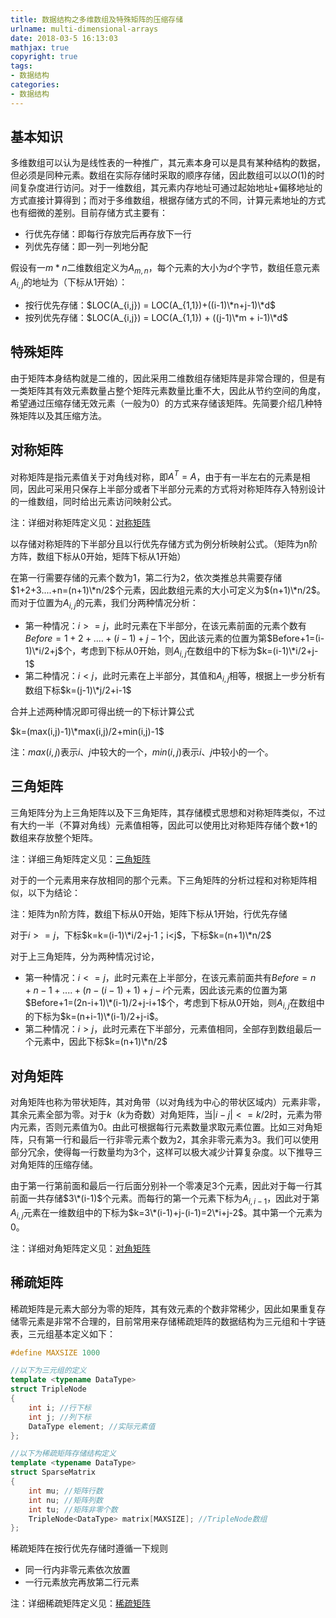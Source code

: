 ```yaml
---
title: 数据结构之多维数组及特殊矩阵的压缩存储
urlname: multi-dimensional-arrays
date: 2018-03-5 16:13:03
mathjax: true
copyright: true
tags:
- 数据结构
categories:
- 数据结构
---
```


## 基本知识

多维数组可以认为是线性表的一种推广，其元素本身可以是具有某种结构的数据，但必须是同种元素。数组在实际存储时采取的顺序存储，因此数组可以以$O(1)$的时间复杂度进行访问。对于一维数组，其元素内存地址可通过起始地址+偏移地址的方式直接计算得到；而对于多维数组，根据存储方式的不同，计算元素地址的方式也有细微的差别。目前存储方式主要有：

- 行优先存储：即每行存放完后再存放下一行
- 列优先存储：即一列一列地分配

假设有一$m*n$二维数组定义为$A_{m,n}$，每个元素的大小为$d$个字节，数组任意元素$A_{i,j}$的地址为（下标从$1$开始）：

- 按行优先存储：$LOC(A_{i,j}) = LOC(A_{1,1})+((i-1)\*n+j-1)\*d$
- 按列优先存储：$LOC(A_{i,j}) = LOC(A_{1,1}) + ((j-1)\*m + i-1)\*d$

## 特殊矩阵

由于矩阵本身结构就是二维的，因此采用二维数组存储矩阵是非常合理的，但是有一类矩阵其有效元素数量占整个矩阵元素数量比重不大，因此从节约空间的角度，希望通过压缩存储无效元素（一般为$0$）的方式来存储该矩阵。先简要介绍几种特殊矩阵以及其压缩方法。

## 对称矩阵

对称矩阵是指元素值关于对角线对称，即$A^T=A$，由于有一半左右的元素是相同，因此可采用只保存上半部分或者下半部分元素的方式将对称矩阵存入特别设计的一维数组，同时给出元素访问映射公式。

注：详细对称矩阵定义见：[对称矩阵](https://zh.wikipedia.org/wiki/對稱矩陣)

以存储对称矩阵的下半部分且以行优先存储方式为例分析映射公式。（矩阵为n阶方阵，数组下标从0开始，矩阵下标从1开始）

在第一行需要存储的元素个数为$1$，第二行为$2$，依次类推总共需要存储$1+2+3....+n=(n+1)\*n/2$个元素，因此数组元素的大小可定义为$(n+1)\*n/2$。而对于位置为$A_{i,j}$的元素，我们分两种情况分析：

- 第一种情况：$i>=j$，此时元素在下半部分，在该元素前面的元素个数有$Before=1+2+....+(i-1)+j-1$个，因此该元素的位置为第$Before+1=(i-1)\*i/2+j$个，考虑到下标从$0$开始，则$A_{i,j}$在数组中的下标为$k=(i-1)\*i/2+j-1$
- 第二种情况：$i<j$，此时元素在上半部分，其值和$A_{i,j}$相等，根据上一步分析有数组下标$k=(j-1)\*j/2+i-1$

合并上述两种情况即可得出统一的下标计算公式

$k=(max(i,j)-1)\*max(i,j)/2+min(i,j)-1$

注：$max(i,j)$表示$i、j$中较大的一个，$min(i,j)$表示$i、j$中较小的一个。


## 三角矩阵

三角矩阵分为上三角矩阵以及下三角矩阵，其存储模式思想和对称矩阵类似，不过有大约一半（不算对角线）元素值相等，因此可以使用比对称矩阵存储个数$+1$的数组来存放整个矩阵。

注：详细三角矩阵定义见：[三角矩阵](https://zh.wikipedia.org/wiki/三角矩阵)

对于的一个元素用来存放相同的那个元素。下三角矩阵的分析过程和对称矩阵相似，以下为结论：

注：矩阵为n阶方阵，数组下标从$0$开始，矩阵下标从$1$开始，行优先存储

对于$i>=j$，下标$k=k=(i-1)\*i/2+j-1；i<j$，下标$k=(n+1)\*n/2$

对于上三角矩阵，分为两种情况讨论，

- 第一种情况：$i<=j$，此时元素在上半部分，在该元素前面共有$Before=n+n-1+....+(n-(i-1)+1)+j-i$个元素，因此该元素的位置为第$Before+1=(2n-i+1)\*(i-1)/2+j-i+1$个，考虑到下标从$0$开始，则$A_{i,j}$在数组中的下标为$k=(n+i-1)\*(i-1)/2+j-i$。
- 第二种情况：$i>j$，此时元素在下半部分，元素值相同，全部存到数组最后一个元素中，因此下标$k=(n+1)\*n/2$



## 对角矩阵

对角矩阵也称为带状矩阵，其对角带（以对角线为中心的带状区域内）元素非零，其余元素全部为零。对于$k$（$k$为奇数）对角矩阵，当$|i-j|<=k/2$时，元素为带内元素，否则元素值为$0$。由此可根据每行元素数量求取元素位置。比如三对角矩阵，只有第一行和最后一行非零元素个数为$2$，其余非零元素为$3$。我们可以使用部分冗余，使得每一行数量均为$3$个，这样可以极大减少计算复杂度。以下推导三对角矩阵的压缩存储。

由于第一行第前面和最后一行后面分别补一个零凑足$3$个元素，因此对于每一行其前面一共存储$3\*(i-1)$个元素。而每行的第一个元素下标为$A_{i,i-1}$，因此对于第$A_{i,j}$元素在一维数组中的下标为$k=3\*(i-1)+j-(i-1)=2\*i+j-2$。其中第一个元素为$0$。

注：详细对角矩阵定义见：[对角矩阵](https://zh.wikipedia.org/wiki/對角矩陣)

## 稀疏矩阵

稀疏矩阵是元素大部分为零的矩阵，其有效元素的个数非常稀少，因此如果重复存储零元素是非常不合理的，目前常用来存储稀疏矩阵的数据结构为三元组和十字链表，三元组基本定义如下：

```cpp
#define MAXSIZE 1000

//以下为三元组的定义
template <typename DataType>
struct TripleNode
{
	int i; //行下标
	int j; //列下标
	DataType element; //实际元素值
};

//以下为稀疏矩阵存储结构定义
template <typename DataType>
struct SparseMatrix
{
	int mu; //矩阵行数
	int nu; //矩阵列数
	int tu; //矩阵非零个数
	TripleNode<DataType> matrix[MAXSIZE]; //TripleNode数组
};
```

稀疏矩阵在按行优先存储时遵循一下规则

- 同一行内非零元素依次放置
- 一行元素放完再放第二行元素

注：详细稀疏矩阵定义见：[稀疏矩阵](https://zh.wikipedia.org/wiki/稀疏矩阵)
